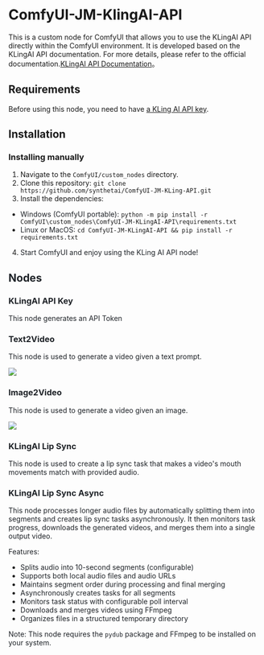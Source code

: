 # ComfyUI-JM-KlingAI-API
This is a custom node for ComfyUI that allows you to use the KLingAI API directly within the ComfyUI environment. It is developed based on the KLingAI API documentation. For more details, please refer to the official documentation.[KLingAI API Documentation](https://app.klingai.com/global/dev/document-api/quickStart/productIntroduction/overview)。

## Requirements
Before using this node, you need to have [a KLing AI API key](https://app.klingai.com/global/dev/document-api/quickStart/userManual).

## Installation
### Installing manually
1. Navigate to the `ComfyUI/custom_nodes` directory.
2. Clone this repository: `git clone https://github.com/synthetai/ComfyUI-JM-KLing-API.git`
3. Install the dependencies:
+ <font style="color:rgb(31, 35, 40);">Windows (ComfyUI portable): </font>`python -m pip install -r ComfyUI\custom_nodes\ComfyUI-JM-KLingAI-API\requirements.txt`
+ <font style="color:rgb(31, 35, 40);">Linux or MacOS: </font>`cd ComfyUI-JM-KLingAI-API && pip install -r requirements.txt`
4. <font style="color:rgb(31, 35, 40);">Start ComfyUI and enjoy using the KLing AI API node!</font>

## <font style="color:rgb(31, 35, 40);">Nodes</font>
### <font style="color:rgb(31, 35, 40);">KLingAI API Key</font>
<font style="color:rgb(31, 35, 40);">This node generates an API Token</font>

### <font style="color:rgb(31, 35, 40);">Text2Video</font>
<font style="color:rgb(31, 35, 40);">This node is used to generate a video given a text prompt.</font>

![](https://cdn.nlark.com/yuque/0/2025/png/226202/1743648058683-c964e841-e281-4c13-ab97-5af311be4ad0.png)

### <font style="color:rgb(31, 35, 40);">Image2Video</font>
<font style="color:rgb(31, 35, 40);">This node is used to generate a video given an image.</font>

![](https://cdn.nlark.com/yuque/0/2025/png/226202/1743646162371-59f6539c-64bd-4ff7-82d7-fb10640cc427.png)

### <font style="color:rgb(31, 35, 40);">KLingAI Lip Sync</font>
<font style="color:rgb(31, 35, 40);">This node is used to create a lip sync task that makes a video's mouth movements match with provided audio.</font>

### <font style="color:rgb(31, 35, 40);">KLingAI Lip Sync Async</font>
<font style="color:rgb(31, 35, 40);">This node processes longer audio files by automatically splitting them into segments and creates lip sync tasks asynchronously. It then monitors task progress, downloads the generated videos, and merges them into a single output video.</font>

<font style="color:rgb(31, 35, 40);">Features:</font>
- <font style="color:rgb(31, 35, 40);">Splits audio into 10-second segments (configurable)</font>
- <font style="color:rgb(31, 35, 40);">Supports both local audio files and audio URLs</font>
- <font style="color:rgb(31, 35, 40);">Maintains segment order during processing and final merging</font>
- <font style="color:rgb(31, 35, 40);">Asynchronously creates tasks for all segments</font>
- <font style="color:rgb(31, 35, 40);">Monitors task status with configurable poll interval</font>
- <font style="color:rgb(31, 35, 40);">Downloads and merges videos using FFmpeg</font>
- <font style="color:rgb(31, 35, 40);">Organizes files in a structured temporary directory</font>

<font style="color:rgb(31, 35, 40);">Note: This node requires the `pydub` package and FFmpeg to be installed on your system.</font>
  



